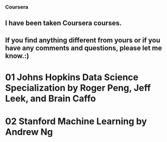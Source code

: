 ### Coursera
## I have been taken Coursera courses.
## If you find anything different from yours or if you have any comments and questions, please let me know.:)
# 01 Johns Hopkins Data Science Specialization by Roger Peng, Jeff Leek, and Brain Caffo
# 02 Stanford Machine Learning by Andrew Ng